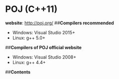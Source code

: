 # **POJ (C++11)**
**website**: http://poj.org/
##**Compilers recommended**
* Windows: Visual Studio 2015+
* Linux: g++ 5.0+

##**Compilers of POJ official website**
* Windows: Visual Studio 2008+
* Linux: g++ 4.4+

##**Contents**
